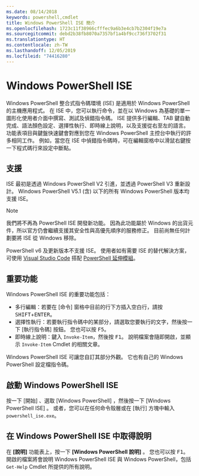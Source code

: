 ```yaml
---
ms.date: 08/14/2018
keywords: powershell,cmdlet
title: Windows PowerShell ISE 簡介
ms.openlocfilehash: 1723c11f38966cfffec9a6b3e4cb7b2304f19e7a
ms.sourcegitcommit: debd2b38fb8070a7357bf1a4bf9cc736f3702f31
ms.translationtype: HT
ms.contentlocale: zh-TW
ms.lasthandoff: 12/05/2019
ms.locfileid: "74416280"
---
```

# <a name="the-windows-powershell-ise"></a>Windows PowerShell ISE

Windows PowerShell 整合式指令碼環境 (ISE) 是適用於 Windows PowerShell 的主機應用程式。 在 ISE 中，您可以執行命令，並在以 Windows 為基礎的單一圖形化使用者介面中撰寫、測試及偵錯指令碼。 ISE 提供多行編輯、TAB 鍵自動完成、語法顏色設定、選擇性執行、即時線上說明，以及支援從右至左的語言。 功能表項目與鍵盤快速鍵會對應到您在 Windows PowerShell 主控台中執行的許多相同工作。 例如，當您在 ISE 中偵錯指令碼時，可在編輯窗格中以滑鼠右鍵按一下程式碼行來設定中斷點。

## <a name="support"></a>支援

ISE 最初是透過 Windows PowerShell V2 引進，並透過 PowerShell V3 重新設計。 Windows PowerShell V5.1 (含) 以下的所有 Windows PowerShell 版本均支援 ISE。

> [!NOTE]
> 我們將不再為 PowerShell ISE 開發新功能。 因為此功能屬於 Windows 的出貨元件，所以官方仍會繼續支援其安全性與高優先順序的服務修正。
> 目前尚無任何計劃要將 ISE 從 Windows 移除。
>
> PowerShell v6 及更新版本不支援 ISE。 使用者如有需要 ISE 的替代解決方案，可使用 [Visual Studio Code](https://code.visualstudio.com/) 搭配 [PowerShell 延伸模組](https://marketplace.visualstudio.com/items?itemName=ms-vscode.PowerShell)。

## <a name="key-features"></a>重要功能

Windows PowerShell ISE 的重要功能包括：

- 多行編輯：若要在 [命令] 窗格中目前的行下方插入空白行，請按 <kbd>SHIFT</kbd>+<kbd>ENTER</kbd>。
- 選擇性執行：若要執行指令碼中的某部分，請選取您要執行的文字，然後按一下 [執行指令碼]  按鈕。 您也可以按 <kbd>F5</kbd>。
- 即時線上說明：鍵入 `Invoke-Item`，然後按 <kbd>F1</kbd>。 說明檔案會隨即開啟，並顯示 `Invoke-Item` Cmdlet 的相關文章。

Windows PowerShell ISE 可讓您自訂其部分外觀。 它也有自己的 Windows PowerShell 設定檔指令碼。

## <a name="to-start-the-windows-powershell-ise"></a>啟動 Windows PowerShell ISE

按一下 [開始]  、選取 [Windows PowerShell]  ，然後按一下 [Windows PowerShell ISE]  。
或者，您可以在任何命令殼層或在 [執行] 方塊中輸入 `powershell_ise.exe`。

## <a name="to-get-help-in-the-windows-powershell-ise"></a>在 Windows PowerShell ISE 中取得說明

在 **[說明]** 功能表上，按一下 **[Windows PowerShell 說明]** 。 您也可以按 <kbd>F1</kbd>。 開啟的檔案將會說明 Windows PowerShell ISE 與 Windows PowerShell，包括 `Get-Help` Cmdlet 所提供的所有說明。
